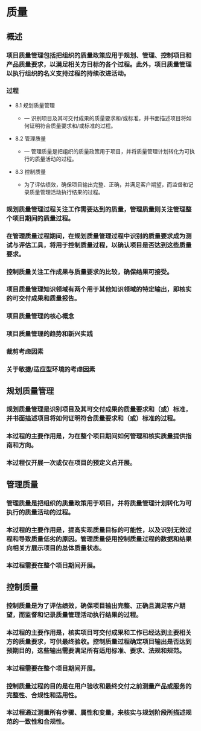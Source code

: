# 质量

## 概述

### 项目质量管理包括把组织的质量政策应用于规划、管理、控制项目和产品质量要求，以满足相关方目标的各个过程。此外，项目质量管理以执行组织的名义支持过程的持续改进活动。

### 过程

- 8.1 规划质量管理

  - — 识别项目及其可交付成果的质量要求和/或标准，并书面描述项目将如何证明符合质量要求和/或标准的过程。

- 8.2 管理质量

  - — 管理质量是把组织的质量政策用于项目，并将质量管理计划转化为可执行的质量活动的过程。

- 8.3 控制质量

  - 为了评估绩效，确保项目输出完整、正确，并满足客户期望，而监督和记录质量管理活动执行结果的过程。

### 规划质量管理过程关注工作需要达到的质量，管理质量则关注管理整个项目期间的质量过程。

### 在管理质量过程期间，在规划质量管理过程中识别的质量要求成为测试与评估工具，将用于控制质量过程，以确认项目是否达到这些质量要求。

### 控制质量关注工作成果与质量要求的比较，确保结果可接受。

### 项目质量管理知识领域有两个用于其他知识领域的特定输出，即核实的可交付成果和质量报告。

### 项目质量管理的核心概念

### 项目质量管理的趋势和新兴实践

### 裁剪考虑因素

### 关于敏捷/适应型环境的考虑因素

## 规划质量管理

### 规划质量管理是识别项目及其可交付成果的质量要求和（或）标准，并书面描述项目将如何证明符合质量要求和（或）标准的过程。

### 本过程的主要作用是，为在整个项目期间如何管理和核实质量提供指南和方向。

### 本过程仅开展一次或仅在项目的预定义点开展。

## 管理质量

### 管理质量是把组织的质量政策用于项目，并将质量管理计划转化为可执行的质量活动的过程。

### 本过程的主要作用是，提高实现质量目标的可能性，以及识别无效过程和导致质量低劣的原因。管理质量使用控制质量过程的数据和结果向相关方展示项目的总体质量状态。

### 本过程需要在整个项目期间开展。

## 控制质量

### 控制质量是为了评估绩效，确保项目输出完整、正确且满足客户期望，而监督和记录质量管理活动执行结果的过程。

### 本过程的主要作用是，核实项目可交付成果和工作已经达到主要相关方的质量要求，可供最终验收。控制质量过程确定项目输出是否达到预期目的，这些输出需要满足所有适用标准、要求、法规和规范。

### 本过程需要在整个项目期间开展。

### 控制质量过程的目的是在用户验收和最终交付之前测量产品或服务的完整性、合规性和适用性。

### 本过程通过测量所有步骤、属性和变量，来核实与规划阶段所描述规范的一致性和合规性。